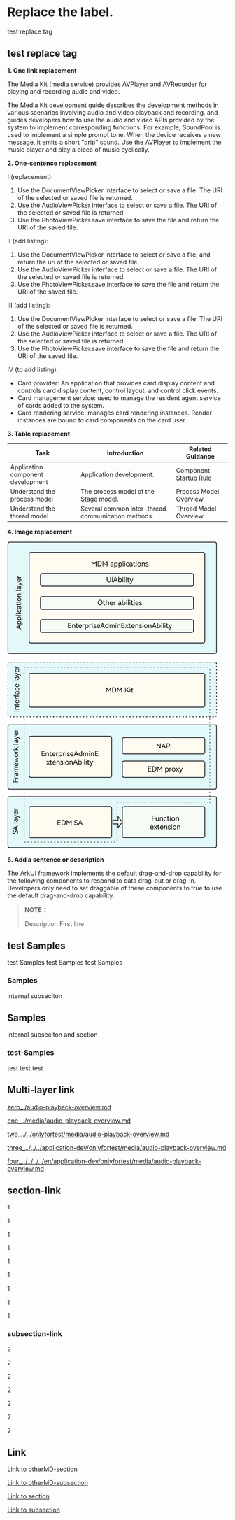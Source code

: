 # Replace the label.

test replace tag

## test replace tag

**1. One link replacement** 

The Media Kit (media service) provides <!--RP1-->[AVPlayer]() and [AVRecorder]()<!--RP1End--> for playing and recording audio and video.

The Media Kit development guide describes the development methods in various scenarios involving audio and video playback and recording, and guides developers how to use the audio and video APIs provided by the system to implement corresponding functions. <!--RP2--> For example, SoundPool is used to implement a simple prompt tone. When the device receives a new message, it emits a short "drip" sound. Use the AVPlayer to implement the music player and play a piece of music cyclically. <!--RP2End-->

**2. One-sentence replacement**  

I (replacement):
1. Use the DocumentViewPicker interface to select or save a file. The URI of the selected or saved file is returned. <!--RP3-->
2. Use the AudioViewPicker interface to select or save a file. The URI of the selected or saved file is returned. <!--RP3End-->
3. Use the PhotoViewPicker.save interface to save the file and return the URI of the saved file.

II (add listing):
1. Use the DocumentViewPicker interface to select or save a file, and return the uri of the selected or saved file.<!--RP3--><!--RP3End-->
2. Use the AudioViewPicker interface to select or save a file. The URI of the selected or saved file is returned.
3. Use the PhotoViewPicker.save interface to save the file and return the URI of the saved file.

III (add listing):
1. Use the DocumentViewPicker interface to select or save a file. The URI of the selected or saved file is returned.
2. Use the AudioViewPicker interface to select or save a file. The URI of the selected or saved file is returned.
3. Use the PhotoViewPicker.save interface to save the file and return the URI of the saved file.
<!--RP3--><!--RP3End-->

IV (to add listing):
- Card provider: An application that provides card display content and controls card display content, control layout, and control click events. <!--RP4--><!--RP4End-->
- Card management service: used to manage the resident agent service of cards added to the system.
- Card rendering service: manages card rendering instances. Render instances are bound to card components on the card user.

 **3. Table replacement**  

| Task | Introduction | Related Guidance |
| -------- | -------- | -------- |
| Application component development | Application development. | Component Startup Rule |
| Understand the process model | The process model of the Stage model. | Process Model Overview |
| Understand the thread model | Several common inter-thread communication methods. | Thread Model Overview |
<!--RP5--><!--RP5End-->

 **4. Image replacement** 
 
<!--RP8-->
![fig_info](figures/intro_arch(1).png)
<!--RP8End-->

 **5. Add a sentence or description** 

The ArkUI framework implements the default drag-and-drop capability for the following components to respond to data drag-out or drag-in. Developers only need to set draggable of these components to true to use the default drag-and-drop capability. <!--RP6--> <!--RP6End-->

> **NOTE：**
>
> Description First line
>
> <!--RP7--> <!--RP7End-->

## test Samples

test Samples test Samples test Samples

### Samples

internal subseciton

## Samples

internal subseciton  and section

### test-Samples

test test test

## Multi-layer link

[zero_.\/audio-playback-overview.md](./audio-playback-overview.md)

[one_..\/media\/audio-playback-overview.md](../media/audio-playback-overview.md)

[two_..\/..\/onlyfortest/media\/audio-playback-overview.md](../../onlyfortest/media/audio-playback-overview.md)

[three_..\/..\/..\/application-dev\/onlyfortest/media\/audio-playback-overview.md](../../../application-dev/onlyfortest/media/audio-playback-overview.md)

[four_..\/..\/..\/..\/en\/application-dev\/onlyfortest/media\/audio-playback-overview.md](../../../../en/application-dev/onlyfortest/media/audio-playback-overview.md)

## section-link
1

1

1

1

1

1

1

1

1

### subsection-link

2

2

2

2

2

2

2

## Link
[Link to otherMD-section](../reference/test.md#windowtype7)

[Link to otherMD-subsection](../reference/test.md#showwindow)

[Link to section](#section-link)

[Link to subsection](#subsection-link)



